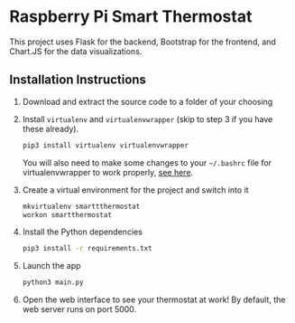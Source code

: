 # Raspberry Pi Smart Thermostat
This project uses Flask for the backend, Bootstrap for the frontend, and Chart.JS for the data visualizations.

## Installation Instructions
1. Download and extract the source code to a folder of your choosing
2. Install `virtualenv` and `virtualenvwrapper` (skip to step 3 if you have these already).
    
    ```bash
    pip3 install virtualenv virtualenvwrapper
    ```
    
    You will also need to make some changes to your `~/.bashrc` file for virtualenvwrapper to work properly, [see here](https://virtualenvwrapper.readthedocs.io/en/latest/install.html#basic-installation).
3. Create a virtual environment for the project and switch into it
    
    ```bash
    mkvirtualenv smarttthermostat
    workon smartthermostat
    ```
    
4. Install the Python dependencies

    ```bash
    pip3 install -r requirements.txt
    ```
    
5. Launch the app

    ```bash
    python3 main.py
    ```
    
6. Open the web interface to see your thermostat at work! By default, the web server runs on port 5000.
